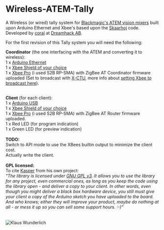 Wireless-ATEM-Tally
===================

A Wireless (or wired) tally system for <a href="http://www.blackmagicdesign.com/products/atem/">Blackmagic's ATEM vision mixers</a> built upon Arduino Ethernet and Xbee's based upon the <a href="http://skaarhoj.com/">Skaarhoj</a> code. Developed by <a href="http://jonasbengtson.se">coral</a> at <a href="http://dreamhack.se">Dreamhack AB</a>.

For the first revision of this Tally system you will need the following:

<b>Coordinator</b> (the one interfacing with the ATEM and converting it to wireless):<br />
1 x <a href="http://arduino.cc/en/Main/ArduinoBoardEthernet">Arduino Ethernet</a><br />
1 x <a href="http://arduino.cc/en/Main/ArduinoWirelessProtoShield">Xbee Shield of your choice</a><br />
1 x <a href="http://www.digi.com/products/wireless-wired-embedded-solutions/zigbee-rf-modules/zigbee-mesh-module/xbee-zb-module#overview">Xbee Pro</a> (i used S2B RP-SMA) with ZigBee AT Coordinator firmware uploaded (Set to broadcast with <a href="http://www.digi.com/support/productdetail?pid=3352">X-CTU</a>, more info about <a href="https://sites.google.com/site/xbeetutorial/xbee-introduction/zigbee_setup">setting Xbee to broadcast here</a>).<br />

<br />
<b>Client</b> (for each client):<br />
1 x <a href="http://arduino.cc/en/Main/ArduinoBoardUno">Arduino USB</a><br />
1 x <a href="http://arduino.cc/en/Main/ArduinoWirelessProtoShield">Xbee Shield of your choice</a><br />
1 x <a href="http://www.digi.com/products/wireless-wired-embedded-solutions/zigbee-rf-modules/zigbee-mesh-module/xbee-zb-module#overview">Xbee Pro</a> (i used S2B RP-SMA) with ZigBee AT Router firmware uploaded.<br />
1 x Red LED (for program indication)<br />
1 x Green LED (for preview indication)<br />
<br />
<b>TODO:</b><br />
Switch to API mode to use the XBees builtin output to minimize the client cost.<br />
Actually write the client.
<br /><br />
<b>GPL licensed:</b><br />
To cite <a href="https://github.com/kasperskaarhoj/Arduino-Library-for-ATEM-Switchers">Kasper</a> from his own project: <br />
<i>"The library is licensed under <a href="http://www.gnu.org/licenses/gpl.html">GNU GPL v3</a>. It allows you to use the library for any project, even commercial ones, as long as you keep the code using the library open - and deliver a copy to your client. In other words, even though you might deliver a black box hardware device, you still must give your client a copy of the Arduino sketch you have uploaded to the board. And who knows; either they will improve your product, maybe do nothing at all - or mess it up so you can sell some support hours. :-)"</i><br /><br /><br />
<img src="http://userserve-ak.last.fm/serve/252/254990.jpg" alt="Klaus Wunderlich">
